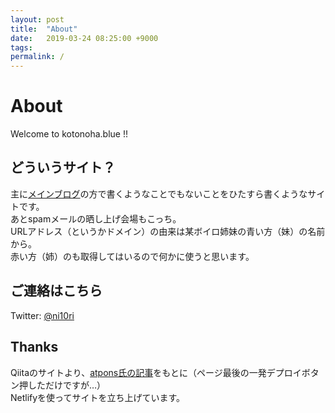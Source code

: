 ```yaml
---
layout: post
title:  "About"
date:   2019-03-24 08:25:00 +9000
tags: 
permalink: /
---
```

# About

Welcome to kotonoha.blue !!

## どういうサイト？

主に[メインブログ]の方で書くようなことでもないことをひたすら書くようなサイトです。  
あとspamメールの晒し上げ会場もこっち。  
URLアドレス（というかドメイン）の由来は某ボイロ姉妹の青い方（妹）の名前から。  
赤い方（姉）のも取得してはいるので何かに使うと思います。

## ご連絡はこちら
Twitter: [@ni10ri]

## Thanks

Qiitaのサイトより、[atpons氏の記事]をもとに（ページ最後の一発デプロイボタン押しただけですが…）  
Netlifyを使ってサイトを立ち上げています。

<!-- リンク -->

[メインブログ]: https://akatsuki.win/
[@ni10ri]: https://twitter.com/ni10ri
[atpons氏の記事]: https://qiita.com/atpons/items/6ad59bf852ddae0032e0
